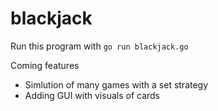 # blackjack
Run this program with `go run blackjack.go`

Coming features
* Simlution of many games with a  set strategy
* Adding GUI with visuals of cards
